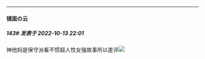 

*****

####  镜面の云  
##### 143#       发表于 2022-10-13 22:01

神他妈是保守派看不惯超人性女强故事所以差评<img src="https://static.saraba1st.com/image/smiley/face2017/067.png" referrerpolicy="no-referrer">

